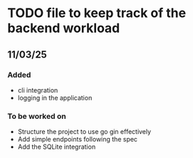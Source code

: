 # TODO file to keep track of the backend workload

## 11/03/25

### Added 

- cli integration 
- logging in the application

### To be worked on

- Structure the project to use go gin effectively 
- Add simple endpoints following the spec
- Add the SQLite integration